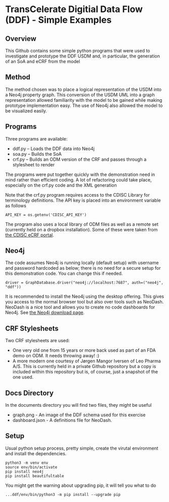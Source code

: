 # TransCelerate Digitial Data Flow (DDF) - Simple Examples
## Overview
This Github contains some simple python programs that were used to investigate and prototype the DDF USDM and, in particular, the generation of an SoA and eCRF from the model
## Method
The method chosen was to place a logical representation of the USDM into a Neo4j property graph. This conversion of the USDM UML into a graph representation allowed familiarity with the model to be gained while making prototype implementation easy. The use of Neo4j also allowed the model to be visualized easily.
## Programs
Three programs are available:
-	ddf.py – Loads the DDF data into Neo4j
-	soa.py – Builds the SoA
-	crf.py – Builds an ODM version of the CRF and passes through a stylesheet to render

The programs were put together quickly with the demonstration need in mind rather than efficient coding. A lot of refactoring could take place, especially on the crf.py code and the XML generation

Note that the crf.py program requires access to the CDISC Library for terminology definitions. The API key is placed into an environment variable as follows

```
API_KEY = os.getenv('CDISC_API_KEY')
```

The program also uses a local library of ODM files as well as a remote set (currently held on a dropbox installation). Some of these were taken from [the CDISC eCRF portal](https://www.cdisc.org/kb/ecrf).

## Neo4j
The code assumes Neo4j is running locally (default setup) with username and password hardcoded as below; there is no need for a secure setup for this demonstration code. You can change this if needed.
```
driver = GraphDatabase.driver("neo4j://localhost:7687", auth=("neo4j", "ddf"))
```

It is recommended to install the Neo4j using the desktop offering. This gives you access to the normal browser tool but also over tools such as NeoDash. NeoDash is a nice tool and allows you to create no code dashboards for Neo4j. See [the Neo4j download page](https://neo4j.com/download/). 

## CRF Stylesheets
Two CRF stylesheets are used:
- One very old one from 15 years or more back used as part of an FDA demo on ODM. It needs throwing away! :)
- A more modern one courtesy of Jørgen Mangor Iversen of Leo Pharma A/S. This is currently held in a private Github repository but a copy is included within this repository but is, of course, just a snapshot of the one used.

## Docs Directory
In the documents directory you will find two files, they might be useful
- graph.png - An image of the DDF schema used for this exercise
- dashboard.json - A definitions file for NeoDash. 

## Setup
Usual python setup process, pretty simple, create the virutal environment and install the dependencies.
```
python3 -m venv env
source env/bin/activate
pip install neo4j
pip install beautifultable
```
You might get the warning about upgrading pip, it will tell you what to do
```
...ddf/env/bin/python3 -m pip install --upgrade pip
```